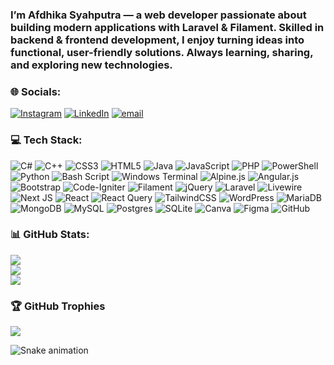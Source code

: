 <!-- ![Afdhika Syahputra](img/github-header-banner.png) -->
### I’m Afdhika Syahputra — a web developer passionate about building modern applications with Laravel & Filament. Skilled in backend & frontend development, I enjoy turning ideas into functional, user-friendly solutions. Always learning, sharing, and exploring new technologies.


### 🌐 Socials:
[![Instagram](https://img.shields.io/badge/Instagram-%23E4405F.svg?logo=Instagram&logoColor=white)](https://instagram.com/afdhika_syahputra) [![LinkedIn](https://img.shields.io/badge/LinkedIn-%230077B5.svg?logo=linkedin&logoColor=white)](https://linkedin.com/in/afdhika-syahputra) [![email](https://img.shields.io/badge/Email-D14836?logo=gmail&logoColor=white)](mailto:afdhikasyahputra) 

### 💻 Tech Stack:
![C#](https://img.shields.io/badge/c%23-%23239120.svg?style=for-the-badge&logo=csharp&logoColor=white) ![C++](https://img.shields.io/badge/c++-%2300599C.svg?style=for-the-badge&logo=c%2B%2B&logoColor=white) ![CSS3](https://img.shields.io/badge/css3-%231572B6.svg?style=for-the-badge&logo=css3&logoColor=white) ![HTML5](https://img.shields.io/badge/html5-%23E34F26.svg?style=for-the-badge&logo=html5&logoColor=white) ![Java](https://img.shields.io/badge/java-%23ED8B00.svg?style=for-the-badge&logo=openjdk&logoColor=white) ![JavaScript](https://img.shields.io/badge/javascript-%23323330.svg?style=for-the-badge&logo=javascript&logoColor=%23F7DF1E) ![PHP](https://img.shields.io/badge/php-%23777BB4.svg?style=for-the-badge&logo=php&logoColor=white) ![PowerShell](https://img.shields.io/badge/PowerShell-%235391FE.svg?style=for-the-badge&logo=powershell&logoColor=white) ![Python](https://img.shields.io/badge/python-3670A0?style=for-the-badge&logo=python&logoColor=ffdd54) ![Bash Script](https://img.shields.io/badge/bash_script-%23121011.svg?style=for-the-badge&logo=gnu-bash&logoColor=white) ![Windows Terminal](https://img.shields.io/badge/Windows%20Terminal-%234D4D4D.svg?style=for-the-badge&logo=windows-terminal&logoColor=white) ![Alpine.js](https://img.shields.io/badge/alpinejs-white.svg?style=for-the-badge&logo=alpinedotjs&logoColor=%238BC0D0) ![Angular.js](https://img.shields.io/badge/angular.js-%23E23237.svg?style=for-the-badge&logo=angularjs&logoColor=white) ![Bootstrap](https://img.shields.io/badge/bootstrap-%238511FA.svg?style=for-the-badge&logo=bootstrap&logoColor=white) ![Code-Igniter](https://img.shields.io/badge/CodeIgniter-%23EF4223.svg?style=for-the-badge&logo=codeIgniter&logoColor=white) ![Filament](https://img.shields.io/badge/Filament-FFAA00?style=for-the-badge&logoColor=%23000000) ![jQuery](https://img.shields.io/badge/jquery-%230769AD.svg?style=for-the-badge&logo=jquery&logoColor=white) ![Laravel](https://img.shields.io/badge/laravel-%23FF2D20.svg?style=for-the-badge&logo=laravel&logoColor=white) ![Livewire](https://img.shields.io/badge/livewire-%234e56a6.svg?style=for-the-badge&logo=livewire&logoColor=white) ![Next JS](https://img.shields.io/badge/Next-black?style=for-the-badge&logo=next.js&logoColor=white) ![React](https://img.shields.io/badge/react-%2320232a.svg?style=for-the-badge&logo=react&logoColor=%2361DAFB) ![React Query](https://img.shields.io/badge/-React%20Query-FF4154?style=for-the-badge&logo=react%20query&logoColor=white) ![TailwindCSS](https://img.shields.io/badge/tailwindcss-%2338B2AC.svg?style=for-the-badge&logo=tailwind-css&logoColor=white) ![WordPress](https://img.shields.io/badge/WordPress-%23117AC9.svg?style=for-the-badge&logo=WordPress&logoColor=white) ![MariaDB](https://img.shields.io/badge/MariaDB-003545?style=for-the-badge&logo=mariadb&logoColor=white) ![MongoDB](https://img.shields.io/badge/MongoDB-%234ea94b.svg?style=for-the-badge&logo=mongodb&logoColor=white) ![MySQL](https://img.shields.io/badge/mysql-4479A1.svg?style=for-the-badge&logo=mysql&logoColor=white) ![Postgres](https://img.shields.io/badge/postgres-%23316192.svg?style=for-the-badge&logo=postgresql&logoColor=white) ![SQLite](https://img.shields.io/badge/sqlite-%2307405e.svg?style=for-the-badge&logo=sqlite&logoColor=white) ![Canva](https://img.shields.io/badge/Canva-%2300C4CC.svg?style=for-the-badge&logo=Canva&logoColor=white) ![Figma](https://img.shields.io/badge/figma-%23F24E1E.svg?style=for-the-badge&logo=figma&logoColor=white) ![GitHub](https://img.shields.io/badge/github-%23121011.svg?style=for-the-badge&logo=github&logoColor=white)
### 📊 GitHub Stats:
![](https://github-readme-stats.vercel.app/api?username=afdhika&theme=tokyonight&hide_border=false&include_all_commits=true&count_private=false)<br/>
![](https://nirzak-streak-stats.vercel.app/?user=afdhika&theme=tokyonight&hide_border=false)<br/>
![](https://github-readme-stats.vercel.app/api/top-langs/?username=afdhika&theme=tokyonight&hide_border=false&include_all_commits=true&count_private=false&layout=compact)

### 🏆 GitHub Trophies
![](https://github-profile-trophy.vercel.app/?username=afdhika&theme=radical&no-frame=false&no-bg=true&margin-w=4)

<!-- ### 🔝 Top Contributed Repo
![](https://github-contributor-stats.vercel.app/api?username=afdhika&limit=5&theme=dark&combine_all_yearly_contributions=true)

---
[![](https://visitcount.itsvg.in/api?id=afdhika&icon=0&color=0)](https://visitcount.itsvg.in) -->

<img src="https://raw.githubusercontent.com/afdhika/afdhika/output/snake.svg" alt="Snake animation" />

<!-- Proudly created with GPRM ( https://gprm.itsvg.in ) -->

<!-- #### Skills
<img src="https://img.shields.io/badge/HTML5-E34F26?style=for-the-badge&logo=html5&logoColor=white" />
<img src="https://img.shields.io/badge/JavaScript-323330?style=for-the-badge&logo=javascript&logoColor=F7DF1E
" />
<img src="https://img.shields.io/badge/json-5E5C5C?style=for-the-badge&logo=json&logoColor=white
" />
<img src="https://img.shields.io/badge/Python-FFD43B?style=for-the-badge&logo=python&logoColor=blue
" />
<img src="https://img.shields.io/badge/CSS3-1572B6?style=for-the-badge&logo=css3&logoColor=white
" />
<img src="https://img.shields.io/badge/C%23-239120?style=for-the-badge&logo=csharp&logoColor=white
" />
<img src="https://img.shields.io/badge/Alpine%20JS-8BC0D0?style=for-the-badge&logo=alpinedotjs&logoColor=black
" />
<img src="https://img.shields.io/badge/Bootstrap-563D7C?style=for-the-badge&logo=bootstrap&logoColor=white
" />
<img src="https://img.shields.io/badge/Codeigniter-EF4223?style=for-the-badge&logo=codeigniter&logoColor=white
" />
<img src="https://img.shields.io/badge/Composer-885630?style=for-the-badge&logo=Composer&logoColor=white
" />
<img src="https://img.shields.io/badge/Font_Awesome-339AF0?style=for-the-badge&logo=fontawesome&logoColor=white
" />
<img src="https://img.shields.io/badge/jQuery-0769AD?style=for-the-badge&logo=jquery&logoColor=white
" />
<img src="https://img.shields.io/badge/Laragon-0E83CD?style=for-the-badge&logo=Laragon&logoColor=white
" />
<img src="https://img.shields.io/badge/Laravel-FF2D20?style=for-the-badge&logo=laravel&logoColor=white
" />
<img src="https://img.shields.io/badge/livewire-4e56a6?style=for-the-badge&logo=livewire&logoColor=white
" />
<img src="https://img.shields.io/badge/ngrok-140648?style=for-the-badge&logo=Ngrok&logoColor=white
" />
<img src="https://img.shields.io/badge/Xampp-F37623?style=for-the-badge&logo=xampp&logoColor=white
" />
<img src="https://img.shields.io/badge/ChatGPT-74aa9c?style=for-the-badge&logo=openai&logoColor=white
" />
<img src="https://img.shields.io/badge/Sqlite-003B57?style=for-the-badge&logo=sqlite&logoColor=white
" />
<img src="https://img.shields.io/badge/MySQL-005C84?style=for-the-badge&logo=mysql&logoColor=white
" />
<img src="https://img.shields.io/badge/Canva-%2300C4CC.svg?&style=for-the-badge&logo=Canva&logoColor=white
" />
<img src="https://img.shields.io/badge/Figma-F24E1E?style=for-the-badge&logo=figma&logoColor=white
" />
<img src="https://img.shields.io/badge/PostgreSQL-green?style=for-the-badge
" />
<img src="https://img.shields.io/badge/Tailwind_CSS-38B2AC?style=for-the-badge&logo=tailwind-css&logoColor=white
" />

#### Connect With Me
![https://instagram.com/afdhika_syahputra](https://img.shields.io/badge/Instagram-E4405F?style=for-the-badge&logo=instagram&logoColor=white
) ![https://www.linkedin.com/in/afdhika-syahputra-5b83b6318/](https://img.shields.io/badge/LinkedIn-0077B5?style=for-the-badge&logo=linkedin&logoColor=white
) ![https://wa.me/qr/N7K7JRO4PNW5P1](https://img.shields.io/badge/WhatsApp-25D366?style=for-the-badge&logo=WhatsApp&logoColor=white
) ![https://github.com/afdhika](https://img.shields.io/badge/GitHub-100000?style=for-the-badge&logo=github&logoColor=white
)

#### My Github Stats

![Afdhika's GitHub stats](https://github-readme-stats.vercel.app/api?username=afdhika&show_icons=true&theme=tokyonight) -->